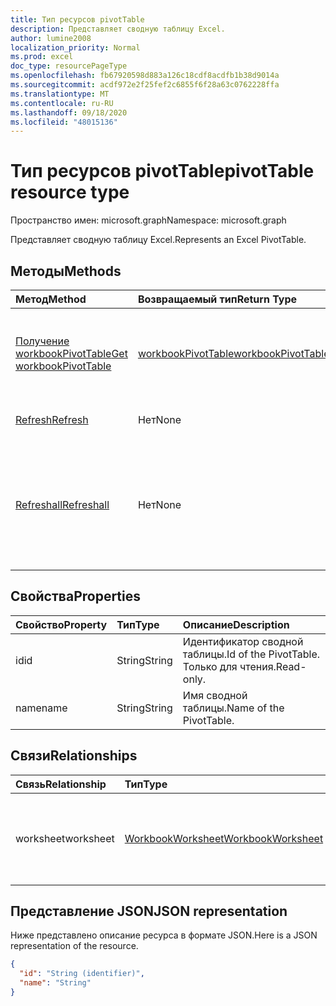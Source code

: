 ```yaml
---
title: Тип ресурсов pivotTable
description: Представляет сводную таблицу Excel.
author: lumine2008
localization_priority: Normal
ms.prod: excel
doc_type: resourcePageType
ms.openlocfilehash: fb67920598d883a126c18cdf8acdfb1b38d9014a
ms.sourcegitcommit: acdf972e2f25fef2c6855f6f28a63c0762228ffa
ms.translationtype: MT
ms.contentlocale: ru-RU
ms.lasthandoff: 09/18/2020
ms.locfileid: "48015136"
---
```

# <a name="pivottable-resource-type"></a><span data-ttu-id="f2a37-103">Тип ресурсов pivotTable</span><span class="sxs-lookup"><span data-stu-id="f2a37-103">pivotTable resource type</span></span>

<span data-ttu-id="f2a37-104">Пространство имен: microsoft.graph</span><span class="sxs-lookup"><span data-stu-id="f2a37-104">Namespace: microsoft.graph</span></span>

<span data-ttu-id="f2a37-105">Представляет сводную таблицу Excel.</span><span class="sxs-lookup"><span data-stu-id="f2a37-105">Represents an Excel PivotTable.</span></span>

## <a name="methods"></a><span data-ttu-id="f2a37-106">Методы</span><span class="sxs-lookup"><span data-stu-id="f2a37-106">Methods</span></span>

| <span data-ttu-id="f2a37-107">Метод</span><span class="sxs-lookup"><span data-stu-id="f2a37-107">Method</span></span>           | <span data-ttu-id="f2a37-108">Возвращаемый тип</span><span class="sxs-lookup"><span data-stu-id="f2a37-108">Return Type</span></span>    |<span data-ttu-id="f2a37-109">Описание</span><span class="sxs-lookup"><span data-stu-id="f2a37-109">Description</span></span>|
|:---------------|:--------|:----------|
|[<span data-ttu-id="f2a37-110">Получение workbookPivotTable</span><span class="sxs-lookup"><span data-stu-id="f2a37-110">Get workbookPivotTable</span></span>](../api/workbookpivottable-get.md) | [<span data-ttu-id="f2a37-111">workbookPivotTable</span><span class="sxs-lookup"><span data-stu-id="f2a37-111">workbookPivotTable</span></span>](workbookpivottable.md) |<span data-ttu-id="f2a37-112">Чтение свойств и связей объекта workbookPivotTable.</span><span class="sxs-lookup"><span data-stu-id="f2a37-112">Read properties and relationships of workbookPivotTable object.</span></span>|
|[<span data-ttu-id="f2a37-113">Refresh</span><span class="sxs-lookup"><span data-stu-id="f2a37-113">Refresh</span></span>](../api/workbookpivottable-refresh.md)|<span data-ttu-id="f2a37-114">Нет</span><span class="sxs-lookup"><span data-stu-id="f2a37-114">None</span></span>|<span data-ttu-id="f2a37-115">Обновляет сводную таблицу.</span><span class="sxs-lookup"><span data-stu-id="f2a37-115">Refreshes the PivotTable.</span></span> |
|[<span data-ttu-id="f2a37-116">Refreshall</span><span class="sxs-lookup"><span data-stu-id="f2a37-116">Refreshall</span></span>](../api/workbookpivottable-refreshall.md)|<span data-ttu-id="f2a37-117">Нет</span><span class="sxs-lookup"><span data-stu-id="f2a37-117">None</span></span>|<span data-ttu-id="f2a37-p101">Обновляет все таблицы на заданном листе. Обратите внимание, что это действие доступно только в коллекции сводных таблиц.</span><span class="sxs-lookup"><span data-stu-id="f2a37-p101">Refresh all tables within given worksheet. Note that this action is available only on the pivot table collection.</span></span>|

## <a name="properties"></a><span data-ttu-id="f2a37-120">Свойства</span><span class="sxs-lookup"><span data-stu-id="f2a37-120">Properties</span></span>
| <span data-ttu-id="f2a37-121">Свойство</span><span class="sxs-lookup"><span data-stu-id="f2a37-121">Property</span></span>     | <span data-ttu-id="f2a37-122">Тип</span><span class="sxs-lookup"><span data-stu-id="f2a37-122">Type</span></span>   |<span data-ttu-id="f2a37-123">Описание</span><span class="sxs-lookup"><span data-stu-id="f2a37-123">Description</span></span>|
|:---------------|:--------|:----------|
|<span data-ttu-id="f2a37-124">id</span><span class="sxs-lookup"><span data-stu-id="f2a37-124">id</span></span>|<span data-ttu-id="f2a37-125">String</span><span class="sxs-lookup"><span data-stu-id="f2a37-125">String</span></span>| <span data-ttu-id="f2a37-126">Идентификатор сводной таблицы.</span><span class="sxs-lookup"><span data-stu-id="f2a37-126">Id of the PivotTable.</span></span>   <span data-ttu-id="f2a37-127">Только для чтения.</span><span class="sxs-lookup"><span data-stu-id="f2a37-127">Read-only.</span></span>|
|<span data-ttu-id="f2a37-128">name</span><span class="sxs-lookup"><span data-stu-id="f2a37-128">name</span></span>|<span data-ttu-id="f2a37-129">String</span><span class="sxs-lookup"><span data-stu-id="f2a37-129">String</span></span>|<span data-ttu-id="f2a37-130">Имя сводной таблицы.</span><span class="sxs-lookup"><span data-stu-id="f2a37-130">Name of the PivotTable.</span></span>    |

## <a name="relationships"></a><span data-ttu-id="f2a37-131">Связи</span><span class="sxs-lookup"><span data-stu-id="f2a37-131">Relationships</span></span>
| <span data-ttu-id="f2a37-132">Связь</span><span class="sxs-lookup"><span data-stu-id="f2a37-132">Relationship</span></span> | <span data-ttu-id="f2a37-133">Тип</span><span class="sxs-lookup"><span data-stu-id="f2a37-133">Type</span></span>   |<span data-ttu-id="f2a37-134">Описание</span><span class="sxs-lookup"><span data-stu-id="f2a37-134">Description</span></span>|
|:---------------|:--------|:----------|
|<span data-ttu-id="f2a37-135">worksheet</span><span class="sxs-lookup"><span data-stu-id="f2a37-135">worksheet</span></span>|[<span data-ttu-id="f2a37-136">WorkbookWorksheet</span><span class="sxs-lookup"><span data-stu-id="f2a37-136">WorkbookWorksheet</span></span>](worksheet.md)| <span data-ttu-id="f2a37-137">Лист, содержащий текущую сводную таблицу.</span><span class="sxs-lookup"><span data-stu-id="f2a37-137">The worksheet containing the current PivotTable.</span></span> <span data-ttu-id="f2a37-138">Только для чтения.</span><span class="sxs-lookup"><span data-stu-id="f2a37-138">Read-only.</span></span>   |

## <a name="json-representation"></a><span data-ttu-id="f2a37-139">Представление JSON</span><span class="sxs-lookup"><span data-stu-id="f2a37-139">JSON representation</span></span>
<span data-ttu-id="f2a37-140">Ниже представлено описание ресурса в формате JSON.</span><span class="sxs-lookup"><span data-stu-id="f2a37-140">Here is a JSON representation of the resource.</span></span>

<!-- {
  "blockType": "resource",
  "baseType": "microsoft.graph.entity",
  "optionalProperties": [

  ],
  "@odata.type": "microsoft.graph.workbookPivotTable"
}-->

```json
{
  "id": "String (identifier)",
  "name": "String"
}

```

